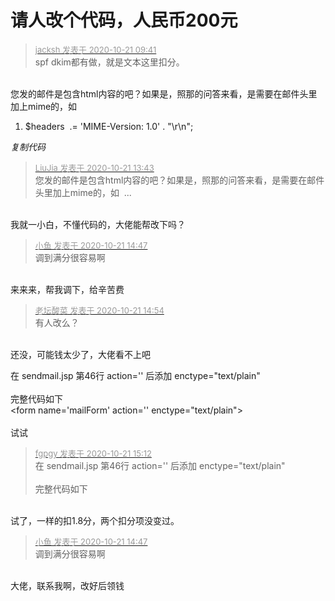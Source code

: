 # 请人改个代码，人民币200元


<div class="quote"><blockquote><font size="2"><a href="https://www.hostloc.com/forum.php?mod=redirect&amp;goto=findpost&amp;pid=9330136&amp;ptid=756625" target="_blank"><font color="#999999">jacksh 发表于 2020-10-21 09:41</font></a></font><br />
spf dkim都有做，就是文本这里扣分。</blockquote></div><br />
您发的邮件是包含html内容的吧？如果是，照那的问答来看，是需要在邮件头里加上mime的，如<div class="blockcode"><div id="code_N9V"><ol><li>$headers&nbsp;&nbsp;.= 'MIME-Version: 1.0' . &quot;\r\n&quot;;</ol></div><em onclick="copycode($('code_N9V'));">复制代码</em></div>

<div class="quote"><blockquote><font size="2"><a href="https://www.hostloc.com/forum.php?mod=redirect&amp;goto=findpost&amp;pid=9331332&amp;ptid=756625" target="_blank"><font color="#999999">LiuJia 发表于 2020-10-21 13:43</font></a></font><br />
您发的邮件是包含html内容的吧？如果是，照那的问答来看，是需要在邮件头里加上mime的，如&nbsp;&nbsp;...</blockquote></div><br />
我就一小白，不懂代码的，大佬能帮改下吗？

<div class="quote"><blockquote><font size="2"><a href="https://www.hostloc.com/forum.php?mod=redirect&amp;goto=findpost&amp;pid=9331594&amp;ptid=756625" target="_blank"><font color="#999999">小鱼 发表于 2020-10-21 14:47</font></a></font><br />
调到满分很容易啊</blockquote></div><br />
来来来，帮我调下，给辛苦费&nbsp; &nbsp;&nbsp; &nbsp;&nbsp; &nbsp;&nbsp; &nbsp;&nbsp; &nbsp; 

<div class="quote"><blockquote><font size="2"><a href="https://www.hostloc.com/forum.php?mod=redirect&amp;goto=findpost&amp;pid=9331644&amp;ptid=756625" target="_blank"><font color="#999999">老坛酸菜 发表于 2020-10-21 14:54</font></a></font><br />
有人改么？</blockquote></div><br />
还没，可能钱太少了，大佬看不上吧&nbsp; &nbsp;&nbsp; &nbsp;&nbsp; &nbsp;

在 sendmail.jsp 第46行 action='' 后添加 enctype=&quot;text/plain&quot;<br />
<br />
完整代码如下 <br />
&lt;form name='mailForm' action='' enctype=&quot;text/plain&quot;&gt;<br />
<br />
试试

<div class="quote"><blockquote><font size="2"><a href="https://www.hostloc.com/forum.php?mod=redirect&amp;goto=findpost&amp;pid=9331765&amp;ptid=756625" target="_blank"><font color="#999999">fgpgy 发表于 2020-10-21 15:12</font></a></font><br />
在 sendmail.jsp 第46行 action='' 后添加 enctype=&quot;text/plain&quot;<br />
<br />
完整代码如下 </blockquote></div><br />
试了，一样的扣1.8分，两个扣分项没变过。&nbsp; &nbsp;&nbsp; &nbsp;

<div class="quote"><blockquote><font size="2"><a href="https://www.hostloc.com/forum.php?mod=redirect&amp;goto=findpost&amp;pid=9331594&amp;ptid=756625" target="_blank"><font color="#999999">小鱼 发表于 2020-10-21 14:47</font></a></font><br />
调到满分很容易啊</blockquote></div><br />
大佬，联系我啊，改好后领钱<img src="static/image/smiley/default/lol.gif" smilieid="12" border="0" alt="" />&nbsp; &nbsp;&nbsp; &nbsp;&nbsp; &nbsp;&nbsp; &nbsp;&nbsp; &nbsp;&nbsp; &nbsp;&nbsp; &nbsp;&nbsp; &nbsp;&nbsp; &nbsp;&nbsp; &nbsp;&nbsp; &nbsp;&nbsp; &nbsp;&nbsp; &nbsp;&nbsp; &nbsp;&nbsp; &nbsp;&nbsp; &nbsp;&nbsp; &nbsp;&nbsp;&nbsp;

